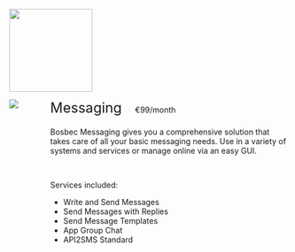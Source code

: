 <div class="service-main-container">
    <p>
        <img class="service-logo" src="../res/bosbec_navbar_logo_svg.svg"/>
    </p>
    <div class="service-body-container">
        <div class="service-image-container">
            <img class="service-image" src="https://s3-eu-west-1.amazonaws.com/help.bosbec.io/Service+Icons/Write+and+Send+Messages.png">
        </div>
        <div class="service-body">
            <div class="service-margin-bottom">
                    <div class="service-header">Messaging</div>
                    <div class="service-cost">€99/month</div>
            </div>
            <div>
                <p>Bosbec Messaging gives you a comprehensive solution that takes care of all your basic messaging needs. Use in a variety of systems and services or manage online via an easy GUI.</p>
                <br>
                <p>Services included:</p>
                <ul>
                    <li>Write and Send Messages</li>
                    <li>Send Messages with Replies</li>
                    <li>Send Message Templates</li>
                    <li>App Group Chat</li>
                    <li>API2SMS Standard</li>
                </ul>
            </div>
        </div>
    </div>
</div>
<style>
    .service-main-container {
        display: flex;
        flex: 1 1 auto;
        flex-direction: column;
    }
    .service-logo {
        width: 150px;
    }
    .service-float-right {
        float: right;
    }
    .service-body-container {
        width: 100%;
        top: 0;
        display: flex;
        flex: 1 1 auto;
    }
    .service-image-container {
        float: left;
        width: 30%;
        flex: 1 1 30%;
    }
    .service-image {
        max-height: 100%;
        max-width: 100%;
    }
    .service-body {
        overflow: hidden;
        padding-left: 20px;
        flex: 1 1 auto;
    }
    .service-margin-bottom {
        margin-bottom: 20px;
    }
    .service-header {
        display: inline-block;
        font-size: 25px;
    }
    .service-cost {
        display: inline-block;
        padding-left: 20px;
    }
    text-component p:nth-child(1) {
        margin-bottom: 0px;
    }
</style>

